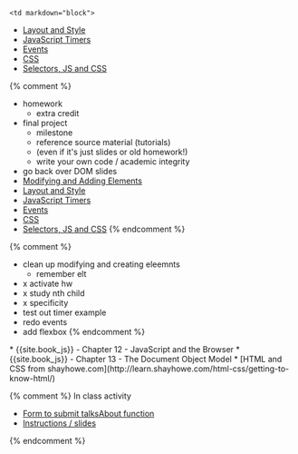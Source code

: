 	<td markdown="block">

* [Layout and Style](slides/19/layout-style.html)
* [JavaScript Timers](slides/19/timers.html)
* [Events](slides/19/events.html)
* [CSS](slides/19/css.html)
* [Selectors, JS and CSS](slides/19/js-css.html)

{% comment %}
* homework
    * extra credit
* final project
    * milestone
    * reference source material (tutorials)
    * (even if it's just slides or old homework!)
    * write your own code / academic integrity
* go back over DOM slides
* [Modifying and Adding Elements](slides/19/modifying-creating.html)
* [Layout and Style](slides/19/layout-style.html)
* [JavaScript Timers](slides/19/timers.html)
* [Events](slides/19/events.html)
* [CSS](slides/19/css.html)
* [Selectors, JS and CSS](slides/19/js-css.html)
{% endcomment %}

{% comment %}
* clean up modifying and creating eleemnts
	* remember elt
* x activate hw
* x study nth child
* x specificity
* test out timer example
* redo events
* add flexbox
{% endcomment %}
</td>
	<td markdown="block">
* {{site.book_js}} - Chapter 12 - JavaScript and the Browser
* {{site.book_js}} - Chapter 13 - The Document Object Model
* [HTML and CSS from shayhowe.com](http://learn.shayhowe.com/html-css/getting-to-know-html/)
</td>
	<td markdown="block">

{% comment %}
In class activity

* [Form to submit talksAbout function](https://docs.google.com/a/nyu.edu/forms/d/1bqPF8NaUAj1AtVwEcnWnEoaeriOU6MWRmTPpZ0BuGR0/viewform)
* [Instructions / slides](slides/17/dom.html#/14)

{% endcomment %}

</td>
